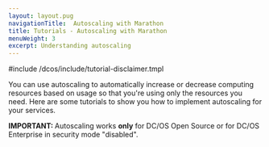 ```yaml
---
layout: layout.pug
navigationTitle:  Autoscaling with Marathon
title: Tutorials - Autoscaling with Marathon
menuWeight: 3
excerpt: Understanding autoscaling
---
```



#include /dcos/include/tutorial-disclaimer.tmpl

You can use autoscaling to automatically increase or decrease computing resources based on usage so that you're using only the resources you need. Here are some tutorials to show you how to implement autoscaling for your services.

<p class="message--important"><strong>IMPORTANT: </strong>Autoscaling works <strong>only</strong> for DC/OS Open Source or for DC/OS Enterprise in security mode "disabled".</p>
